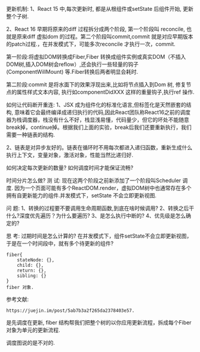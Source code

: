 更新机制:
1、React 15 中,每次更新时, 都是从根组件或setState 后组件开始, 更新整个子树.

2、React 16 早期将原来的diff 过程拆分成两个阶段, 第一个阶段叫 reconcile, 也就是原来diff 虚拟dom 的过程。第二个阶段叫commit,commit 就是对应早期版本的patch过程.，在并发模式下，可能多次reconcile 才执行一次，commit.

第一阶段:将虚拟DOM转换成Fiber,Fiber 转换成组件实例或真实DOM（不插入DOM树,插入DOM树会reflow）,还会执行一些轻量的钩子(ComponentWillMount) 等.Fiber转换后两者明显会耗时.

第二阶段:commit 是将水面下的效果浮现出来,比如将节点插入到Dom 树, 修复节点的属性样式文本内容, 执行如componentDidXXX 这样的重量钩子,执行ref 操作.

如何让代码断开重连:
1、JSX 成为组件化的标准化语言,但标签化是天然嵌套的结构, 意味着它会最终编译成递归执行的代码,因此React团队称React16之前的调度器为栈调度器，栈没有什么不好，栈显浅易懂，代码量少，但它的坏处不能随意break掉，continue掉。根据我们上面的实验，break后我们还要重新执行，我们需要一种链表的结构.

2、链表是对异步友好的。链表在循环时不用每次都进入递归函数，重新生成什么执行上下文，变量对象，激活对象，性能当然比递归好.

如何决定每次更新的数量?
如何调度时间才能保证流畅?


时间分片怎么做?
测 试:
现在这两个阶段之前新添加了一个阶段叫Scheduler 调度.
因为一个页面可能有多个ReactDOM.render，虚拟DOM树中也通常存在多个拥有自更新能力的组件.并发模式下，setState 不会立即更新视图.

问 题:
1、转换的过程要不要调用生命周期函数,到底在啥时候调用?
2、转换之后干什么?深度优先遍历？为什么要遍历?
3、是怎么执行中断的?
4、优先级是怎么确定的?

思 考:
过期时间是怎么计算的?
在并发模式下，组件setState不会立即更新视图，于是在一个时间段中，就有多个待更新的组件?

```
fiber{
  	stateNode: {},
    child: {},
    return: {},
    sibling: {}
}
fiber 对象.
```

参考文献:
```
https://juejin.im/post/5ab7b3a2f265da2378403e57.
```

是先调度在更新, fiber 结构帮我们把整个树的以你应用更新流程，拆成每个Fiber 对象为单元的更新流程.

调度图说的是不对的.
